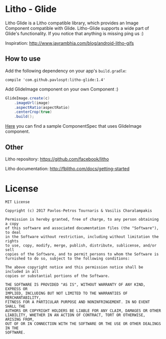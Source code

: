 # Litho - Glide
Litho Glide is a Litho compatible library, which provides an Image Component compatible with Glide. Litho-Glide supports a wide part of Glide's functionality. If you notice that anything is missing ping us :)

Inspiration: http://www.jayrambhia.com/blog/android-litho-gifs

## How to use

Add the following dependency on your app's `build.gradle`:
```
compile 'com.github.pavlospt:litho-glide:1.4'
```

Add GlideImage component on your own Component :) 

```java
GlideImage.create(c)
    .imageUrl(image)
    .aspectRatio(aspectRatio)
    .centerCrop(true)
    .build();
```

[Here](https://github.com/pavlospt/litho-glide/blob/master/app/src/main/java/com/github/pavlospt/litho_glide_component_sample/lithography/GlideSingleImageComponentSpec.java) you can find a sample ComponentSpec that uses GlideImage component.


## Other

Litho repository: https://github.com/facebook/litho

Litho documentation: http://fblitho.com/docs/getting-started

License
=======

    MIT License

    Copyright (c) 2017 Pavlos-Petros Tournaris & Vasilis Charalampakis

    Permission is hereby granted, free of charge, to any person obtaining a copy
    of this software and associated documentation files (the "Software"), to deal
    in the Software without restriction, including without limitation the rights
    to use, copy, modify, merge, publish, distribute, sublicense, and/or sell
    copies of the Software, and to permit persons to whom the Software is
    furnished to do so, subject to the following conditions:

    The above copyright notice and this permission notice shall be included in all
    copies or substantial portions of the Software.

    THE SOFTWARE IS PROVIDED "AS IS", WITHOUT WARRANTY OF ANY KIND, EXPRESS OR
    IMPLIED, INCLUDING BUT NOT LIMITED TO THE WARRANTIES OF MERCHANTABILITY,
    FITNESS FOR A PARTICULAR PURPOSE AND NONINFRINGEMENT. IN NO EVENT SHALL THE
    AUTHORS OR COPYRIGHT HOLDERS BE LIABLE FOR ANY CLAIM, DAMAGES OR OTHER
    LIABILITY, WHETHER IN AN ACTION OF CONTRACT, TORT OR OTHERWISE, ARISING FROM,
    OUT OF OR IN CONNECTION WITH THE SOFTWARE OR THE USE OR OTHER DEALINGS IN THE
    SOFTWARE.
